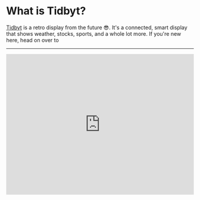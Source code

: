 # What is Tidbyt?
[Tidbyt](https://tidbyt.com) is a retro display from the future 😎. It's a connected, smart display that shows weather, stocks, sports, and a whole lot more. If you're new here, head on over to 

---

<div style="padding:75% 0 0 0;position:relative;"><iframe src="https://player.vimeo.com/video/521081003?h=06b4ef5207&amp;badge=0&amp;autopause=0&amp;player_id=0&amp;app_id=58479" frameborder="0" allow="autoplay; fullscreen; picture-in-picture" style="position:absolute;top:0;left:0;width:100%;height:100%;" title="Tidbyt! Look up at it!"></iframe></div><script src="https://player.vimeo.com/api/player.js"></script>